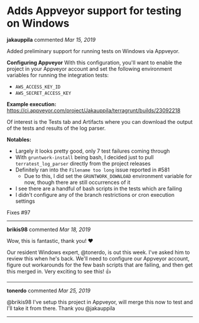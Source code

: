 # Adds Appveyor support for testing on Windows

**jakauppila** commented *Mar 15, 2019*

Added preliminary support for running tests on Windows via Appveyor.

**Configuring Appveyor**
With this configuration, you'll want to enable the project in your Appveyor account and set the following environment variables for running the integration tests:

- `AWS_ACCESS_KEY_ID`
- `AWS_SECRET_ACCESS_KEY`

**Example execution:**
https://ci.appveyor.com/project/Jakauppila/terragrunt/builds/23092218

Of interest is the Tests tab and Artifacts where you can download the output of the tests and results of the log parser.

**Notables:**
- Largely it looks pretty good, only 7 test failures coming through
- With `gruntwork-install` being bash, I decided just to pull `terratest_log_parser` directly from the project releases
- Definitely ran into the `Filename too long` issue reported in #581 
  - Due to this, I did set the `GRUNTWORK_DOWNLOAD` environment variable for now, though there are still occurrences of it
- I see there are a handful of bash scripts in the tests which are failing
- I didn't configure any of the branch restrictions or cron execution settings

Fixes #97 
<br />
***


**brikis98** commented *Mar 18, 2019*

Wow, this is fantastic, thank you! ❤️ 

Our resident Windows expert, @tonerdo, is out this week. I've asked him to review this when he's back.  We'll need to configure our Appveyor account, figure out workarounds for the few bash scripts that are failing, and then get this merged in. Very exciting to see this! 👍 
***

**tonerdo** commented *Mar 25, 2019*

@brikis98 I've setup this project in Appveyor, will merge this now to test and I'll take it from there. Thank you @jakauppila 
***

